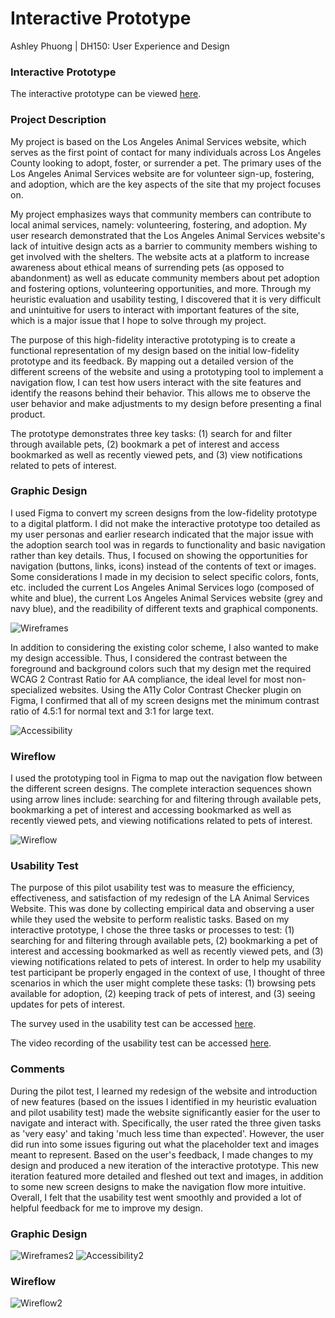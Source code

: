 # Interactive Prototype
Ashley Phuong | DH150: User Experience and Design

### Interactive Prototype
The interactive prototype can be viewed [here](https://www.figma.com/file/tiAJdPLosptJ5utSgLDpmk/Los-Angeles-Animal-Services?node-id=0%3A1).

### Project Description
My project is based on the Los Angeles Animal Services website, which serves as the first point of contact for many individuals across Los Angeles County looking to adopt, foster, or surrender a pet. The primary uses of the Los Angeles Animal Services website are for volunteer sign-up, fostering, and adoption, which are the key aspects of the site that my project focuses on.

My project emphasizes ways that community members can contribute to local animal services, namely: volunteering, fostering, and adoption. My user research demonstrated that the Los Angeles Animal Services website's lack of intuitive design acts as a barrier to community members wishing to get involved with the shelters. The website acts at a platform to increase awareness about ethical means of surrending pets (as opposed to abandonment) as well as educate community members about pet adoption and fostering options, volunteering opportunities, and more. Through my heuristic evaluation and usability testing, I discovered that it is very difficult and unintuitive for users to interact with important features of the site, which is a major issue that I hope to solve through my project.

The purpose of this high-fidelity interactive prototyping is to create a functional representation of my design based on the initial low-fidelity prototype and its feedback. By mapping out a detailed version of the different screens of the website and using a prototyping tool to implement a navigation flow, I can test how users interact with the site features and identify the reasons behind their behavior. This allows me to observe the user behavior and make adjustments to my design before presenting a final product.

The prototype demonstrates three key tasks: (1) search for and filter through available pets, (2) bookmark a pet of interest and access bookmarked as well as recently viewed pets, and (3) view notifications related to pets of interest.

### Graphic Design
I used Figma to convert my screen designs from the low-fidelity prototype to a digital platform. I did not make the interactive prototype too detailed as my user personas and earlier research indicated that the major issue with the adoption search tool was in regards to functionality and basic navigation rather than key details. Thus, I focused on showing the opportunities for navigation (buttons, links, icons) instead of the contents of text or images. Some considerations I made in my decision to select specific colors, fonts, etc. included the current Los Angeles Animal Services logo (composed of white and blue), the current Los Angeles Animal Services website (grey and navy blue), and the readibility of different texts and graphical components.

![Wireframes](/Wireframes_Figma.png)

In addition to considering the existing color scheme, I also wanted to make my design accessible. Thus, I considered the contrast between the foreground and background colors such that my design met the required WCAG 2 Contrast Ratio for AA compliance, the ideal level for most non-specialized websites. Using the A11y Color Contrast Checker plugin on Figma, I confirmed that all of my screen designs met the minimum contrast ratio of 4.5:1 for normal text and 3:1 for large text.

![Accessibility](/Accessibility.png)

### Wireflow
I used the prototyping tool in Figma to map out the navigation flow between the different screen designs. The complete interaction sequences shown using arrow lines include: searching for and filtering through available pets, bookmarking a pet of interest and accessing bookmarked as well as recently viewed pets, and viewing notifications related to pets of interest.

![Wireflow](/Wireflow_Figma.png)

### Usability Test
The purpose of this pilot usability test was to measure the efficiency, effectiveness, and satisfaction of my redesign of the LA Animal Services Website. This was done by collecting empirical data and observing a user while they used the website to perform realistic tasks. Based on my interactive prototype, I chose the three tasks or processes to test: (1) searching for and filtering through available pets, (2) bookmarking a pet of interest and accessing bookmarked as well as recently viewed pets, and (3) viewing notifications related to pets of interest. In order to help my usability test participant be properly engaged in the context of use, I thought of three scenarios in which the user might complete these tasks: (1) browsing pets available for adoption, (2) keeping track of pets of interest, and (3) seeing updates for pets of interest.

The survey used in the usability test can be accessed [here](https://docs.google.com/forms/d/1s5-H8u25tUqTm2GS2agqrBOfJV9gogB-1pthomPvOIQ/edit?usp=sharing).

The video recording of the usability test can be accessed [here](https://drive.google.com/file/d/1TAthCbUP_lAT7QZ_64MKB35ZiR_lKvQ6/view?usp=sharing).

### Comments
During the pilot test, I learned my redesign of the website and introduction of new features (based on the issues I identified in my heuristic evaluation and pilot usability test) made the website significantly easier for the user to navigate and interact with. Specifically, the user rated the three given tasks as 'very easy' and taking 'much less time than expected'. However, the user did run into some issues figuring out what the placeholder text and images meant to represent. Based on the user's feedback, I made changes to my design and produced a new iteration of the interactive prototype. This new iteration featured more detailed and fleshed out text and images, in addition to some new screen designs to make the navigation flow more intuitive. Overall, I felt that the usability test went smoothly and provided a lot of helpful feedback for me to improve my design. 

### Graphic Design
![Wireframes2](/Wireframes_Figma2.png)
![Accessibility2](/Accessibility2.png)

### Wireflow
![Wireflow2](/Wireflow_Figma2.png)


